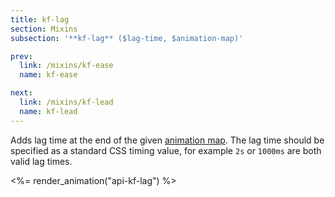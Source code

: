 ```yaml
---
title: kf-lag
section: Mixins
subsection: '**kf-lag** ($lag-time, $animation-map)'

prev:
  link: /mixins/kf-ease
  name: kf-ease

next:
  link: /mixins/kf-lead
  name: kf-lead
---
```

Adds lag time at the end of the given [animation map](/guide/animation-maps). The lag time should be specified as a standard CSS timing value, for example `2s` or `1000ms` are both valid lag times.

<%= render_animation("api-kf-lag") %>

